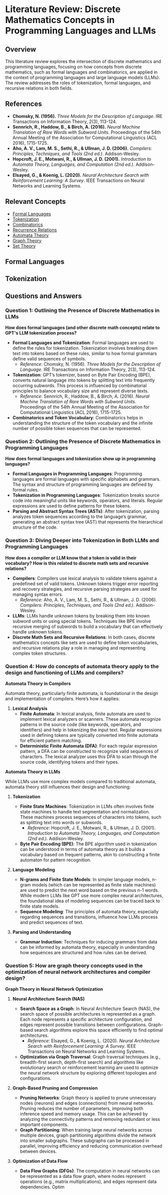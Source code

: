 # Literature Review: Discrete Mathematics Concepts in Programming Languages and LLMs

## Overview

This literature review explores the intersection of discrete mathematics and programming languages, focusing on how concepts from discrete mathematics, such as formal languages and combinatorics, are applied in the context of programming languages and large language models (LLMs). The review addresses the roles of tokenization, formal languages, and recursive relations in both fields.

## References

- **Chomsky, N. (1956).** *Three Models for the Description of Language*. IRE Transactions on Information Theory, 2(3), 113-124.
- **Sennrich, R., Haddow, B., & Birch, A. (2016).** *Neural Machine Translation of Rare Words with Subword Units*. Proceedings of the 54th Annual Meeting of the Association for Computational Linguistics (ACL 2016), 1715-1725.
- **Aho, A. V., Lam, M. S., Sethi, R., & Ullman, J. D. (2006).** *Compilers: Principles, Techniques, and Tools (2nd ed.)*. Addison-Wesley.
- **Hopcroft, J. E., Motwani, R., & Ullman, J. D. (2001).** *Introduction to Automata Theory, Languages, and Computation (2nd ed.)*. Addison-Wesley.
- **Elsayed, G., & Koenig, L. (2020).** *Neural Architecture Search with Reinforcement Learning: A Survey*. IEEE Transactions on Neural Networks and Learning Systems.

## Relevant Concepts

- [Formal Languages](https://en.wikipedia.org/wiki/Formal_language)
- [Tokenization](https://en.wikipedia.org/wiki/Tokenization_(data_security))
- [Combinatorics](https://en.wikipedia.org/wiki/Combinatorics)
- [Recurrence Relations](https://en.wikipedia.org/wiki/Recurrence_relation)
- [Automata Theory](https://en.wikipedia.org/wiki/Automata_theory)
- [Graph Theory](https://en.wikipedia.org/wiki/Graph_theory)
- [Set Theory](https://en.wikipedia.org/wiki/Set_theory)

## Formal Languages

## Tokenization

## Questions and Answers

### Question 1: Outlining the Presence of Discrete Mathematics in LLMs

**How does formal languages (and other discrete math concepts) relate to GPT's LLM tokenization process?**

- **Formal Languages and Tokenization**: Formal languages are used to define the rules for tokenization. Tokenization involves breaking down text into tokens based on these rules, similar to how formal grammars define valid sequences of symbols.
  - *Reference*: Chomsky, N. (1956). *Three Models for the Description of Language*. IRE Transactions on Information Theory, 2(3), 113-124.
- **Tokenization**: GPT’s tokenizer, based on Byte Pair Encoding (BPE), converts natural language into tokens by splitting text into frequently occurring subwords. This process is influenced by combinatorial principles to balance vocabulary size and represent diverse texts.
  - *Reference*: Sennrich, R., Haddow, B., & Birch, A. (2016). *Neural Machine Translation of Rare Words with Subword Units*. Proceedings of the 54th Annual Meeting of the Association for Computational Linguistics (ACL 2016), 1715-1725.
- **Combinatorics and Token Vocabulary**: Combinatorics helps in understanding the structure of the token vocabulary and the infinite number of possible token sequences that can be represented.

### Question 2: Outlining the Presence of Discrete Mathematics in Programming Languages

**How does formal languages and tokenization show up in programming languages?**

- **Formal Languages in Programming Languages**: Programming languages are formal languages with specific alphabets and grammars. The syntax and structure of programming languages are defined by formal rules.
- **Tokenization in Programming Languages**: Tokenization breaks source code into meaningful units like keywords, operators, and literals. Regular expressions are used to define patterns for these tokens.
- **Parsing and Abstract Syntax Trees (ASTs)**: After tokenization, parsing analyzes token sequences according to the language’s grammar, generating an abstract syntax tree (AST) that represents the hierarchical structure of the code.

### Question 3: Diving Deeper into Tokenization in Both LLMs and Programming Languages

**How does a compiler or LLM know that a token is valid in their vocabulary? How is this related to discrete math sets and recursive relations?**

- **Compilers**: Compilers use lexical analysis to validate tokens against a predefined set of valid tokens. Unknown tokens trigger error reporting and recovery strategies, and recursive parsing strategies are used for managing syntax errors.
  - *Reference*: Aho, A. V., Lam, M. S., Sethi, R., & Ullman, J. D. (2006). *Compilers: Principles, Techniques, and Tools (2nd ed.)*. Addison-Wesley.
- **LLMs**: LLMs handle unknown tokens by breaking them into known subword units or using special tokens. Techniques like BPE involve recursive merging of subwords to build a vocabulary that can effectively handle unknown tokens.
- **Discrete Math Sets and Recursive Relations**: In both cases, discrete mathematics concepts like sets are used to define token vocabularies, and recursive relations play a role in managing and representing complex token structures.

### Question 4: How do concepts of automata theory apply to the design and functioning of LLMs and compilers?

**Automata Theory in Compilers**

Automata theory, particularly finite automata, is foundational in the design and implementation of compilers. Here’s how it applies:

1. **Lexical Analysis**
   - **Finite Automata**: In lexical analysis, finite automata are used to implement lexical analyzers or scanners. These automata recognize patterns in the source code (like keywords, operators, and identifiers) and help in tokenizing the input text. Regular expressions used in defining tokens are typically converted into finite automata for efficient pattern matching.
   - **Deterministic Finite Automata (DFA)**: For each regular expression pattern, a DFA can be constructed to recognize valid sequences of characters. The lexical analyzer uses this DFA to scan through the source code, identifying tokens and their types.

**Automata Theory in LLMs**

While LLMs use more complex models compared to traditional automata, automata theory still influences their design and functioning:

1. **Tokenization**
   - **Finite State Machines**: Tokenization in LLMs often involves finite state machines to handle text segmentation and normalization. These machines process sequences of characters into tokens, such as splitting text into words or subwords.
     - *Reference*: Hopcroft, J. E., Motwani, R., & Ullman, J. D. (2001). *Introduction to Automata Theory, Languages, and Computation (2nd ed.)*. Addison-Wesley.
   - **Byte Pair Encoding (BPE)**: The BPE algorithm used in tokenization can be understood in terms of automata theory as it builds a vocabulary based on frequent patterns, akin to constructing a finite automaton for pattern recognition.

2. **Language Modeling**
   - **N-grams and Finite State Models**: In simpler language models, n-gram models (which can be represented as finite state machines) are used to predict the next word based on the previous n-1 words. While modern LLMs like GPT use more complex neural architectures, the foundational idea of modeling sequences can be traced back to finite state models.
   - **Sequence Modeling**: The principles of automata theory, especially regarding sequences and transitions, influence how LLMs process and predict sequences of text.

3. **Parsing and Understanding**
   - **Grammar Induction**: Techniques for inducing grammars from data can be informed by automata theory, especially in understanding how sequences are structured and how rules can be derived.

### Question 5: How are graph theory concepts used in the optimization of neural network architectures and compiler design?

**Graph Theory in Neural Network Optimization**

1. **Neural Architecture Search (NAS)**
   - **Search Space as a Graph**: In Neural Architecture Search (NAS), the search space of possible architectures is represented as a graph. Each node represents a specific architecture configuration, and edges represent possible transitions between configurations. Graph-based search algorithms explore this space efficiently to find optimal architectures.
     - *Reference*: Elsayed, G., & Koenig, L. (2020). *Neural Architecture Search with Reinforcement Learning: A Survey*. IEEE Transactions on Neural Networks and Learning Systems.
   - **Optimization via Graph Traversal**: Graph traversal techniques (e.g., breadth-first search, depth-first search) and algorithms like evolutionary search or reinforcement learning are used to optimize the neural network structure by exploring different topologies and configurations.

2. **Graph-Based Pruning and Compression**
   - **Pruning Networks**: Graph theory is applied to prune unnecessary nodes (neurons) and edges (connections) from neural networks. Pruning reduces the number of parameters, improving both inference speed and memory usage. This can be achieved by analyzing the connectivity patterns and removing redundant or less important components.
   - **Graph Partitioning**: When training large neural networks across multiple devices, graph partitioning algorithms divide the network into smaller subgraphs. These subgraphs can be processed in parallel, improving efficiency and reducing communication overhead between devices.

3. **Optimization of Data Flow**
   - **Data Flow Graphs (DFGs)**: The computation in neural networks can be represented as a data flow graph, where nodes represent operations (e.g., matrix multiplications), and edges represent data dependencies. Optim
